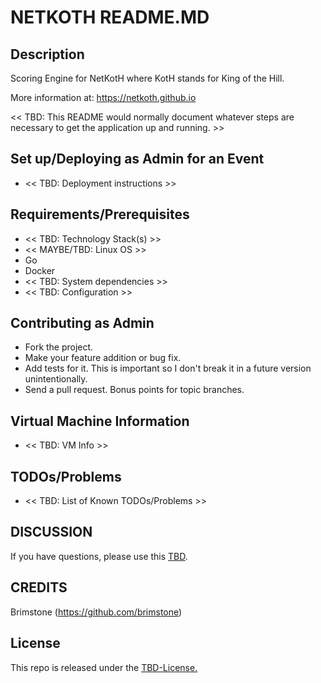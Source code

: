 # NETKOTH README.MD

## Description

Scoring Engine for NetKotH where KotH stands for King of the Hill.
 
More information at: https://netkoth.github.io

<< TBD: This README would normally document whatever steps are 
   necessary to get the application up and running. >>

## Set up/Deploying as Admin for an Event

 * << TBD: Deployment instructions >>

## Requirements/Prerequisites

 * << TBD: Technology Stack(s) >>
 * << MAYBE/TBD: Linux OS >>
 * Go
 * Docker
 * << TBD: System dependencies >>
 * << TBD: Configuration >>
 
## Contributing as Admin

 * Fork the project.
 * Make your feature addition or bug fix.
 * Add tests for it. This is important so I don't break it in a future version unintentionally.
 * Send a pull request. Bonus points for topic branches.

## Virtual Machine Information

 * << TBD: VM Info >>

## TODOs/Problems

 * << TBD: List of Known TODOs/Problems >>

## DISCUSSION

If you have questions, please use this [TBD](TBD).

## CREDITS

Brimstone (https://github.com/brimstone)

## License

This repo is released under the [TBD-License.](TBD-License.txt)
